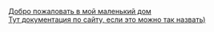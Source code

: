 [Добро пожаловать в мой маленький дом](https://discocode.ru/)<br/>
[Тут документация по сайту, если это можно так назвать)](https://discocode.ru/docs)
